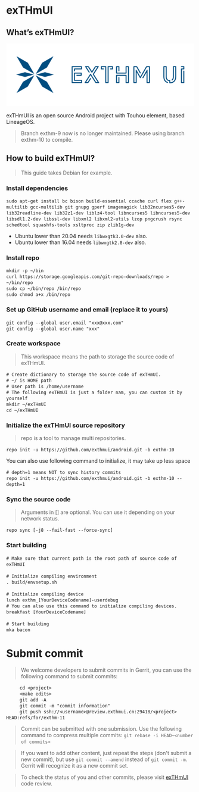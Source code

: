 # exTHmUI

## What’s exTHmUI?

![exthm logo](https://raw.githubusercontent.com/exthmui/android/exthm-10/logo.png)

exTHmUI is an open source Android project with Touhou element, based LineageOS. 

> Branch exthm-9 now is no longer maintained. Please using branch exthm-10 to compile.

## How to build exTHmUI?

> This guide takes Debian for example.

### Install dependencies

```shell
sudo apt-get install bc bison build-essential ccache curl flex g++-multilib gcc-multilib git gnupg gperf imagemagick lib32ncurses5-dev lib32readline-dev lib32z1-dev liblz4-tool libncurses5 libncurses5-dev libsdl1.2-dev libssl-dev libxml2 libxml2-utils lzop pngcrush rsync schedtool squashfs-tools xsltproc zip zlib1g-dev
```

- Ubuntu lower than 20.04 needs `libwxgtk3.0-dev` also.
- Ubuntu lower than 16.04 needs `libwxgtk2.8-dev` also.

### Install repo

```shell
mkdir -p ~/bin
curl https://storage.googleapis.com/git-repo-downloads/repo > ~/bin/repo
sudo cp ~/bin/repo /bin/repo
sudo chmod a+x /bin/repo
```

### Set up GitHub username and email (replace it to yours)

```shell
git config --global user.email "xxx@xxx.com"
git config --global user.name "xxx"
```

### Create workspace

> This workspace means the path to storage the source code of exTHmUI.

```shell
# Create dictionary to storage the source code of exTHmUI.
# ~/ is HOME path
# User path is /home/username
# The following exTHmUI is just a folder nam, you can custom it by yourself
mkdir ~/exTHmUI
cd ~/exTHmUI
```

### Initialize the exTHmUI source repository

> repo is a tool to manage multi repositories.

```shell
repo init -u https://github.com/exthmui/android.git -b exthm-10
```

You can also use following command to initialize, it may take up less space

```shell
# depth=1 means NOT to sync history commits
repo init -u https://github.com/exthmui/android.git -b exthm-10 --depth=1
```

### Sync the source code

> Arguments in [] are optional. You can use it depending on your network status.

```shell
repo sync [-j8 --fail-fast --force-sync]
```

### Start building

```shell
# Make sure that current path is the root path of source code of exTHmUI

# Initialize compiling environment
. build/envsetup.sh

# Initialize compiling device
lunch exthm_[YourDeviceCodename]-userdebug
# You can also use this command to initialize compiling devices.
breakfast [YourDeviceCodename]

# Start building
mka bacon
```

# Submit commit
> We welcome developers to submit commits in Gerrit, you can use the following command to submit commits:
```
     cd <project>
     <make edits>
     git add -A
     git commit -m "commit information"
     git push ssh://<username>@review.exthmui.cn:29418/<project> HEAD:refs/for/exthm-11
```

> Commit can be submitted with one submission. Use the following command to compress multiple commits: `git rebase -i HEAD~<number of commits>`

> If you want to add other content, just repeat the steps (don't submit a new commit), but use `git commit --amend` instead of `git commit -m`. Gerrit will recognize it as a new commit set.

> To check the status of you and other commits, please visit [exTHmUI](https://review.exthmui.cn) code review.
